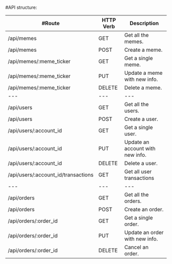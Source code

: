 #API structure:

#Route | HTTP Verb | Description
--- | --- | ---
/api/memes | GET | Get all the memes.
/api/memes | POST | Create a meme.
/api/memes/:meme_ticker | GET	| Get a single meme.
/api/memes/:meme_ticker | PUT	| Update a meme with new info.
/api/memes/:meme_ticker | DELETE | Delete a meme.
--- | --- | ---
/api/users | GET | Get all the users.
/api/users | POST | Create a user.
/api/users/:account_id | GET | Get a single user.
/api/users/:account_id | PUT | Update an account with new info.
/api/users/:account_id | DELETE	| Delete a user.
/api/users/:account_id/transactions | GET | Get all user transactions
--- | --- | ---
/api/orders | GET | Get all the orders.
/api/orders | POST | Create an order.
/api/orders/:order_id | GET | Get a single order.
/api/orders/:order_id | PUT | Update an order with new info.
/api/orders/:order_id | DELETE | Cancel an order.
